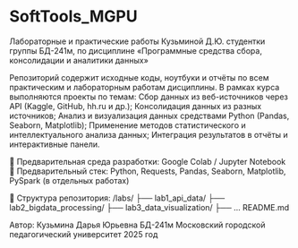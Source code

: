 # SoftTools_MGPU
Лабораторные и практические работы Кузьминой Д.Ю. студентки группы БД-241м, по дисциплине «Программные средства сбора, консолидации и аналитики данных»

Репозиторий содержит исходные коды, ноутбуки и отчёты по всем практическим и лабораторным работам дисциплины.
В рамках курса выполняются проекты по темам:
Сбор данных из веб-источников через API (Kaggle, GitHub, hh.ru и др.);
Консолидация данных из разных источников;
Анализ и визуализация данных средствами Python (Pandas, Seaborn, Matplotlib);
Применение методов статистического и интеллектуального анализа данных;
Интеграция результатов в отчёты и интерактивные панели.

🧩 Предварительная среда разработки: Google Colab / Jupyter Notebook
🧠 Предварительный стек: Python, Requests, Pandas, Seaborn, Matplotlib, PySpark (в отдельных работах)

📂 Структура репозитория:
/labs/
├── lab1_api_data/
├── lab2_bigdata_processing/
├── lab3_data_visualization/
├── ...
README.md

Автор: Кузьмина Дарья Юрьевна БД-241м
Московский городской педагогический университет
2025 год
